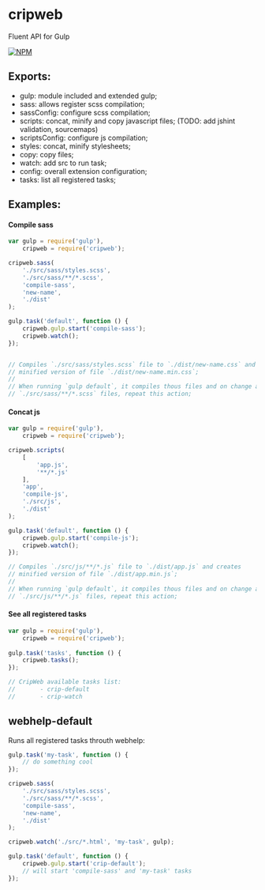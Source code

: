 # cripweb
Fluent API for Gulp

[![NPM](https://nodei.co/npm/cripweb.png?downloads=true&downloadRank=true&stars=true)](https://nodei.co/npm/cripweb/)

## Exports:
 - gulp: module included and extended gulp;
 - sass: allows register scss compilation;
 - sassConfig: configure scss compilation;
 - scripts: concat, minify and copy javascript files; (TODO: add jshint validation, sourcemaps)
 - scriptsConfig: configure js compilation;
 - styles: concat, minify stylesheets;
 - copy: copy files;
 - watch: add src to run task;
 - config: overall extension configuration;
 - tasks: list all registered tasks;
 
## Examples:
#### Compile sass
```js
var gulp = require('gulp'),
    cripweb = require('cripweb');

cripweb.sass(
    './src/sass/styles.scss',
    './src/sass/**/*.scss',
    'compile-sass',
    'new-name',
    './dist'
);

gulp.task('default', function () {
    cripweb.gulp.start('compile-sass');
    cripweb.watch();
});


// Compiles `./src/sass/styles.scss` file to `./dist/new-name.css` and creates 
// minified version of file `./dist/new-name.min.css`;
//
// When running `gulp default`, it compiles thous files and on change any of 
// `./src/sass/**/*.scss` files, repeat this action;
```

#### Concat js
```js
var gulp = require('gulp'),
    cripweb = require('cripweb');

cripweb.scripts(
    [
        'app.js',
        '**/*.js'
    ],
    'app',
    'compile-js',
    './src/js',
    './dist'
);

gulp.task('default', function () {
    cripweb.gulp.start('compile-js');
    cripweb.watch();
});

// Compiles `./src/js/**/*.js` file to `./dist/app.js` and creates 
// minified version of file `./dist/app.min.js`;
//
// When running `gulp default`, it compiles thous files and on change any of 
// `./src/js/**/*.js` files, repeat this action;
```

#### See all registered tasks
```js
var gulp = require('gulp'),
    cripweb = require('cripweb');
    
gulp.task('tasks', function () {
    cripweb.tasks();
});

// CripWeb available tasks list: 
//       - crip-default
//       - crip-watch
```

## webhelp-default

Runs all registered tasks throuth webhelp:
```js
gulp.task('my-task', function () {
    // do something cool
});

cripweb.sass(
    './src/sass/styles.scss',
    './src/sass/**/*.scss',
    'compile-sass',
    'new-name',
    './dist'
);

cripweb.watch('./src/*.html', 'my-task', gulp);

gulp.task('default', function () {
    cripweb.gulp.start('crip-default');
    // will start 'compile-sass' and 'my-task' tasks
});
```